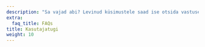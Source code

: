 ```yaml
---
description: "Sa vajad abi? Levinud küsimustele saad ise otsida vastuseid. Aga samuti võid küsida abi kogukonna liikmetelt."
extra:
  faq_title: FAQs
title: Kasutajatugi
weight: 10
---
```

